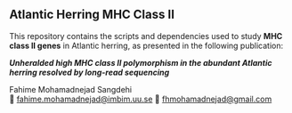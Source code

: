 ## Atlantic Herring MHC Class II

This repository contains the scripts and dependencies used to study **MHC class II genes** in Atlantic herring, as presented in the following publication:

**_Unheralded high MHC class II polymorphism in the abundant Atlantic herring resolved by long-read sequencing_**  

Fahime Mohamadnejad Sangdehi  
📧 fahime.mohamadnejad@imbim.uu.se
📧 fhmohamadnejad@gmail.com
